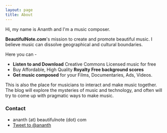 ```yaml
---
layout: page
title: About
---
```

Hi, my name is Ananth and I'm a music composer.

**BeautifulNote.com**'s mission to create and promote beautiful music. I believe music can dissolve geographical and cultural boundaries.

Here you can -

- **Listen to and Download** Creative Commons Licensed music for free
- Buy Affordable, High Quality **Royalty Free background scores**
- **Get music composed** for your Films, Documentaries, Ads, Videos.  

This is also the place for musicians to interact and make music together. The blog will explore the mysteries of music and technology, and often will try to come up with pragmatic ways to make music.

### Contact

- ananth (at) beautifulnote (dot) com
- <a href="https://twitter.com/intent/tweet?screen_name=ananth" class="twitter-mention-button" data-related="ananth" data-dnt="true">Tweet to @ananth</a>
<script>!function(d,s,id){var js,fjs=d.getElementsByTagName(s)[0],p=/^http:/.test(d.location)?'http':'https';if(!d.getElementById(id)){js=d.createElement(s);js.id=id;js.src=p+'://platform.twitter.com/widgets.js';fjs.parentNode.insertBefore(js,fjs);}}(document, 'script', 'twitter-wjs');</script>
